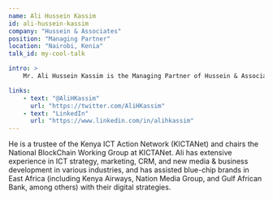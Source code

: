 ```yaml
---
name: Ali Hussein Kassim
id: ali-hussein-kassim
company: "Hussein & Associates"
position: "Managing Partner"
location: "Nairobi, Kenia"
talk_id: my-cool-talk

intro: >
    Mr. Ali Hussein Kassim is the Managing Partner of Hussein & Associates, a Digital Transformation Consultancy focused on enabling clients to leverage digital technologies in order to achieve transformational change in their organizations.

links:
    - text: "@AliHKassim"
      url: "https://twitter.com/AliHKassim"
    - text: "LinkedIn"
      url: "https://www.linkedin.com/in/alihkassim"
---
```


He is a trustee of the Kenya ICT Action Network (KICTANet) and chairs the National BlockChain Working Group at KICTANet. Ali has extensive experience in ICT strategy, marketing, CRM, and new media & business development in various industries, and has assisted blue-chip brands in East Africa (including Kenya Airways, Nation Media Group, and Gulf African Bank,  among others) with their digital strategies.
